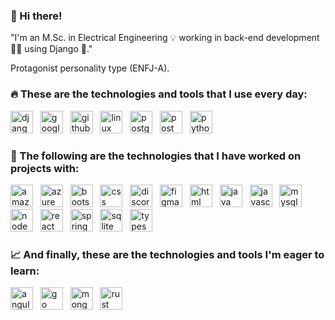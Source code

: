 <h3> 👋 Hi there!</h3>

<p>"I'm an M.Sc. in Electrical Engineering 💡 working in back-end development 👨‍💻 using Django 🐍."<p>
<p>Protagonist personality type (ENFJ-A).<p>
  
<h3>🔥 These are the technologies and tools that I use every day:</h3>

<img src="https://github.com/lucasmdpereira/lucasmdpereira/assets/73071973/61ff6739-d109-4795-a38f-342eb0eedbd8" alt= "django" width="36px" height="36px">
&nbsp;&nbsp;<img src="https://github.com/lucasmdpereira/lucasmdpereira/assets/73071973/4e356775-cb10-4ab0-b132-a3919576dc6b" alt= "google cloud plataform" width="36px" height="36px">
&nbsp;&nbsp;<img src="https://github.com/lucasmdpereira/lucasmdpereira/assets/73071973/00c8a0d1-8770-48b6-95f3-51b264dad345" alt= "github" width="36px" height="36px">
&nbsp;&nbsp;<img src="https://github.com/lucasmdpereira/lucasmdpereira/assets/73071973/89c89936-5041-47fc-a9f7-fb3f04bf14e2" alt= "linux" width="36px" height="36px">
&nbsp;&nbsp;<img src="https://github.com/lucasmdpereira/lucasmdpereira/assets/73071973/74959941-b777-4693-9a73-be02f995651f" alt= "postgresql" width="36px" height="36px">
&nbsp;&nbsp;<img src="https://github.com/lucasmdpereira/lucasmdpereira/assets/73071973/be4a82f6-f12f-4bf4-8924-b79d491c18a1" alt= "postman" width="36px" height="36px">
&nbsp;&nbsp;<img src="https://github.com/lucasmdpereira/lucasmdpereira/assets/73071973/56514632-b3ac-4c85-b327-593222dab443" alt= "python" width="36px" height="36px">

<h3>🧩 The following are the technologies that I have worked on projects with:</h3>

<img src="https://github.com/lucasmdpereira/lucasmdpereira/assets/73071973/ce49c437-4df7-4dd8-be3d-9469c6fc5718" alt= "amazon web services" width="36px" height="36px">
&nbsp;&nbsp;<img src="https://github.com/lucasmdpereira/lucasmdpereira/assets/73071973/8700c9e7-3af2-4f7f-b6d5-cc5292ab52c7" alt= "azure cloud" width="36px" height="36px">
&nbsp;&nbsp;<img src="https://github.com/lucasmdpereira/lucasmdpereira/assets/73071973/f7b2a2ce-7baf-4d63-82bb-7e4dda3145e1" alt= "bootstrap" width="36px" height="36px">
&nbsp;&nbsp;<img src="https://github.com/lucasmdpereira/lucasmdpereira/assets/73071973/34f4deb2-1e5b-450e-921f-9f0a0451a082" alt= "css" width="36px" height="36px">
&nbsp;&nbsp;<img src="https://github.com/lucasmdpereira/lucasmdpereira/assets/73071973/35f02d97-a487-4488-b374-3a8e0fdb2e4c" alt= "discord js" width="36px" height="36px">
&nbsp;&nbsp;<img src="https://github.com/lucasmdpereira/lucasmdpereira/assets/73071973/7c362718-a127-40b8-94be-89f0868d177b" alt= "figma" width="36px" height="36px">
&nbsp;&nbsp;<img src="https://github.com/lucasmdpereira/lucasmdpereira/assets/73071973/23bd6dd4-a2a9-45d4-a7d1-4e0cf3617a54" alt= "html" width="36px" height="36px">
&nbsp;&nbsp;<img src="https://github.com/lucasmdpereira/lucasmdpereira/assets/73071973/2586de15-92d7-40be-8ff5-7fcc0d60d56b" alt= "java" width="36px" height="36px">
&nbsp;&nbsp;<img src="https://github.com/lucasmdpereira/lucasmdpereira/assets/73071973/f84fb940-442b-475f-a012-e6cb9f5fd4dd" alt= "javascript" width="36px" height="36px">
&nbsp;&nbsp;<img src="https://github.com/lucasmdpereira/lucasmdpereira/assets/73071973/cc0feb05-f576-4335-a68f-b9c3c76261ec" alt= "mysql" width="36px" height="36px">
&nbsp;&nbsp;<img src="https://github.com/lucasmdpereira/lucasmdpereira/assets/73071973/e6a93486-badb-4af2-a01d-40d56de38084" alt= "node js" width="36px" height="36px">
&nbsp;&nbsp;<img src="https://github.com/lucasmdpereira/lucasmdpereira/assets/73071973/33c0230b-49ff-4fc2-ae52-7fa06808e0b3" alt= "react" width="36px" height="36px">
&nbsp;&nbsp;<img src="https://github.com/lucasmdpereira/lucasmdpereira/assets/73071973/15df8db9-8697-47d0-9661-46bd72f2dcaa" alt= "spring" width="36px" height="36px">
&nbsp;&nbsp;<img src="https://github.com/lucasmdpereira/lucasmdpereira/assets/73071973/b12ba504-5425-4a29-b3f9-cf780f57e1d9" alt= "sqlite" width="36px" height="36px">
&nbsp;&nbsp;<img src="https://github.com/lucasmdpereira/lucasmdpereira/assets/73071973/ba20a11e-6344-4a27-8d99-976200bbdff0" alt= "typescript" width="36px" height="36px">

<h3>📈 And finally, these are the technologies and tools I'm eager to learn:</h3>

<img src="https://github.com/lucasmdpereira/lucasmdpereira/assets/73071973/decad6c3-9156-4415-848e-c486f1345eeb" alt= "angular" width="36px" height="36px">
&nbsp;&nbsp;<img src="https://github.com/lucasmdpereira/lucasmdpereira/assets/73071973/3c1a2821-db34-45ea-95b7-2d3fa187db4c" alt= "go" width="36px" height="36px">
&nbsp;&nbsp;<img src="https://github.com/lucasmdpereira/lucasmdpereira/assets/73071973/a3e7fc8b-c0fd-475a-8bf2-f317f3eaf52f" alt= "mongo db" width="36px" height="36px">
&nbsp;&nbsp;<img src="https://github.com/lucasmdpereira/lucasmdpereira/assets/73071973/11b0d6b9-69dd-4930-87a5-d8ba0f131a18" alt= "rust" width="36px" height="36px">

